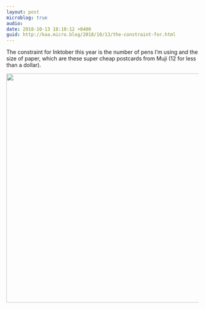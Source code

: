 ```yaml
---
layout: post
microblog: true
audio: 
date: 2018-10-13 18:10:12 +0400
guid: http://kaa.micro.blog/2018/10/13/the-constraint-for.html
---
```

The constraint for Inktober this year is the number of pens I’m using and the size of paper, which are these super cheap postcards from Muji (12 for less than a dollar).

<img src="https://www.kaa.bz/uploads/2018/5b1996f15b.jpg" width="600" height="600" />
